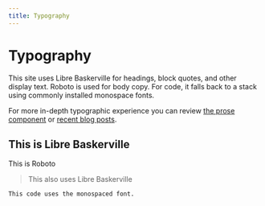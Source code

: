 ```yaml
---
title: Typography
---
```


<div class="prose">

# Typography

This site uses Libre Baskerville for headings, block quotes, and other display text. Roboto is used for body copy. For code, it falls back to a stack using commonly installed monospace fonts.

For more in-depth typographic experience you can review [the prose component](/style-guide/components/prose/) or [recent blog posts](/writing/).

</div>

<div class="prose example">

## This is Libre Baskerville

This is Roboto

> This also uses Libre Baskerville

```
This code uses the monospaced font.
```

</div>
